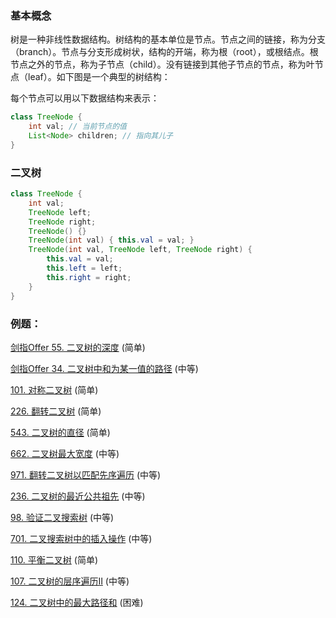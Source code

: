 ### 基本概念

树是一种非线性数据结构。树结构的基本单位是节点。节点之间的链接，称为分支（branch）。节点与分支形成树状，结构的开端，称为根（root），或根结点。根节点之外的节点，称为子节点（child）。没有链接到其他子节点的节点，称为叶节点（leaf）。如下图是一个典型的树结构：

每个节点可以用以下数据结构来表示：

```java
class TreeNode {
	int val; // 当前节点的值
	List<Node> children; // 指向其儿子
}
```

### 二叉树

```java
class TreeNode {
    int val;
    TreeNode left;
    TreeNode right;
    TreeNode() {}
    TreeNode(int val) { this.val = val; }
    TreeNode(int val, TreeNode left, TreeNode right) {
        this.val = val;
        this.left = left;
        this.right = right;
    }
}
```

### 例题：
[剑指Offer 55. 二叉树的深度](../JZOffer2/Main55.java) (简单) 

[剑指Offer 34. 二叉树中和为某一值的路径](../JZOffer2/Main34.java) (中等) 

[101. 对称二叉树](../problems/LeetCode101.java) (简单) 

[226. 翻转二叉树](../problems/LeetCode226.java) (简单) 

[543. 二叉树的直径](../problems/LeetCode543.java) (简单) 

[662. 二叉树最大宽度](../problems/LeetCode662.java) (中等) 

[971. 翻转二叉树以匹配先序遍历](../problems/LeetCode971.java) (中等) 

[236. 二叉树的最近公共祖先](../problems/LeetCode236.java) (中等) 

[98. 验证二叉搜索树](../problems/LeetCode98.java) (中等) 

[701. 二叉搜索树中的插入操作](../problems/LeetCode701.java) (中等) 

[110. 平衡二叉树](../problems/LeetCode110.java) (简单) 

[107. 二叉树的层序遍历II](../problems/LeetCode107.java) (中等) 

[124. 二叉树中的最大路径和](../problems/LeetCode124.java) (困难) 